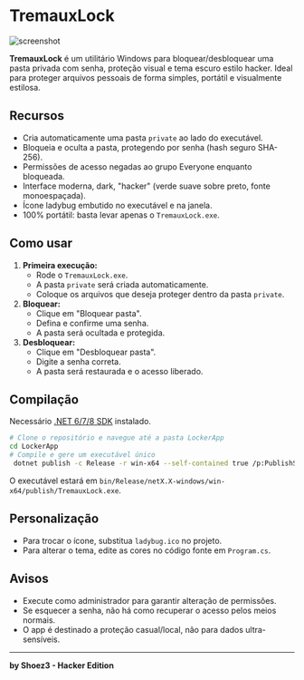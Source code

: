 # TremauxLock
 

![screenshot](https://user-images.githubusercontent.com/placeholder/lockerapp-dark.png)

**TremauxLock** é um utilitário Windows para bloquear/desbloquear uma pasta privada com senha, proteção visual e tema escuro estilo hacker. Ideal para proteger arquivos pessoais de forma simples, portátil e visualmente estilosa.

## Recursos
- Cria automaticamente uma pasta `private` ao lado do executável.
- Bloqueia e oculta a pasta, protegendo por senha (hash seguro SHA-256).
- Permissões de acesso negadas ao grupo Everyone enquanto bloqueada.
- Interface moderna, dark, "hacker" (verde suave sobre preto, fonte monoespaçada).
- Ícone ladybug embutido no executável e na janela.
- 100% portátil: basta levar apenas o `TremauxLock.exe`.

## Como usar
1. **Primeira execução:**
   - Rode o `TremauxLock.exe`.
   - A pasta `private` será criada automaticamente.
   - Coloque os arquivos que deseja proteger dentro da pasta `private`.
2. **Bloquear:**
   - Clique em "Bloquear pasta".
   - Defina e confirme uma senha.
   - A pasta será ocultada e protegida.
3. **Desbloquear:**
   - Clique em "Desbloquear pasta".
   - Digite a senha correta.
   - A pasta será restaurada e o acesso liberado.

## Compilação
Necessário [.NET 6/7/8 SDK](https://dotnet.microsoft.com/download/dotnet) instalado.

```sh
# Clone o repositório e navegue até a pasta LockerApp
cd LockerApp
# Compile e gere um executável único
 dotnet publish -c Release -r win-x64 --self-contained true /p:PublishSingleFile=true /p:IncludeAllContentForSelfExtract=true
```
O executável estará em `bin/Release/netX.X-windows/win-x64/publish/TremauxLock.exe`.

## Personalização
- Para trocar o ícone, substitua `ladybug.ico` no projeto.
- Para alterar o tema, edite as cores no código fonte em `Program.cs`.

## Avisos
- Execute como administrador para garantir alteração de permissões.
- Se esquecer a senha, não há como recuperar o acesso pelos meios normais.
- O app é destinado a proteção casual/local, não para dados ultra-sensíveis.

---

**by Shoez3 - Hacker Edition**
